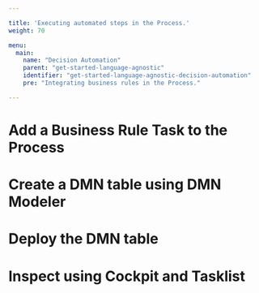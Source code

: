 ```yaml
---

title: 'Executing automated steps in the Process.'
weight: 70

menu:
  main:
    name: "Decision Automation"
    parent: "get-started-language-agnostic"
    identifier: "get-started-language-agnostic-decision-automation"
    pre: "Integrating business rules in the Process."

---
```


# Add a Business Rule Task to the Process

# Create a DMN table using DMN Modeler

# Deploy the DMN table

# Inspect using Cockpit and Tasklist
